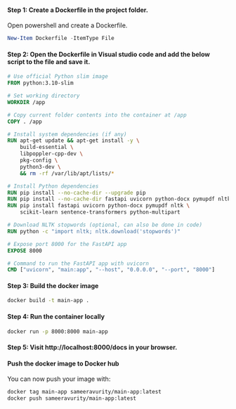 #### Step 1: Create a Dockerfile in the project folder.
Open powershell and create a Dockerfile.
```powershell
New-Item Dockerfile -ItemType File
```
#### Step 2: Open the Dockerfile in Visual studio code and add the below script to the file and save it.
```dockerfile
# Use official Python slim image
FROM python:3.10-slim

# Set working directory
WORKDIR /app

# Copy current folder contents into the container at /app
COPY . /app

# Install system dependencies (if any)
RUN apt-get update && apt-get install -y \
    build-essential \
    libpoppler-cpp-dev \
    pkg-config \
    python3-dev \
    && rm -rf /var/lib/apt/lists/*

# Install Python dependencies
RUN pip install --no-cache-dir --upgrade pip
RUN pip install --no-cache-dir fastapi uvicorn python-docx pymupdf nltk scikit-learn sentence-transformers
RUN pip install fastapi uvicorn python-docx pymupdf nltk \
    scikit-learn sentence-transformers python-multipart

# Download NLTK stopwords (optional, can also be done in code)
RUN python -c "import nltk; nltk.download('stopwords')"

# Expose port 8000 for the FastAPI app
EXPOSE 8000

# Command to run the FastAPI app with uvicorn
CMD ["uvicorn", "main:app", "--host", "0.0.0.0", "--port", "8000"]
```
#### Step 3: Build the docker image
```bash
docker build -t main-app .
```
#### Step 4: Run the container locally
```bash
docker run -p 8000:8000 main-app
```
#### Step 5: Visit http://localhost:8000/docs in your browser.
#### Push the docker image to Docker hub
You can now push your image with:
```bash
docker tag main-app sameeravurity/main-app:latest
docker push sameeravurity/main-app:latest
```



